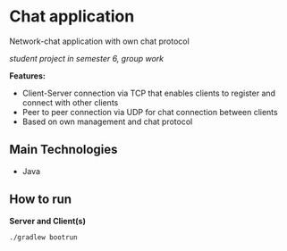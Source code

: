 # Chat application

Network-chat application with own chat protocol 

*student project in semester 6, group work* 

**Features:**
- Client-Server connection via TCP that enables clients to register and connect with other clients
- Peer to peer connection via UDP for chat connection between clients 
- Based on own management and chat protocol

## Main Technologies
- Java

## How to run

**Server and Client(s)**
```bash
./gradlew bootrun
```
